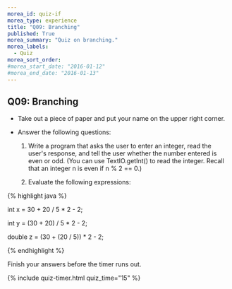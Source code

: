 ```yaml
---
morea_id: quiz-if
morea_type: experience
title: "Q09: Branching"
published: True
morea_summary: "Quiz on branching."
morea_labels:
  - Quiz
morea_sort_order:
#morea_start_date: "2016-01-12"
#morea_end_date: "2016-01-13"
---
```


## Q09: Branching

* Take out a piece of paper and put your name on the upper right corner.

* Answer the following questions:

  1. Write a program that asks the user to enter an integer, read the user's response, and tell the user whether the number entered is even or odd. (You can use TextIO.getInt() to read the integer. Recall that an integer n is even if n % 2 == 0.)
  
  2. Evaluate the following expressions:
  
{% highlight java %}

int x = 30 + 20 / 5 * 2 - 2;

int y = (30 + 20) / 5 * 2 - 2;

double z = (30 + (20 / 5)) * 2 - 2;

{% endhighlight %}
  
  
Finish your answers before the timer runs out.

{% include quiz-timer.html quiz_time="15" %}

